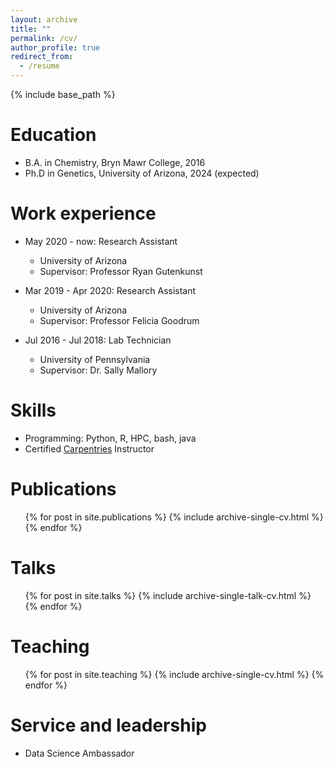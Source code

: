 ```yaml
---
layout: archive
title: ""
permalink: /cv/
author_profile: true
redirect_from:
  - /resume
---
```


{% include base_path %}

Education
======
* B.A. in Chemistry, Bryn Mawr College, 2016
* Ph.D in Genetics, University of Arizona, 2024 (expected)

Work experience
======
* May 2020 - now: Research Assistant
  * University of Arizona
  * Supervisor: Professor Ryan Gutenkunst

* Mar 2019 - Apr 2020: Research Assistant
  * University of Arizona
  * Supervisor: Professor Felicia Goodrum

* Jul 2016 - Jul 2018: Lab Technician
  * University of Pennsylvania
  * Supervisor: Dr. Sally Mallory
  
Skills
======
* Programming: Python, R, HPC, bash, java
* Certified [Carpentries](https://carpentries.org/) Instructor

Publications
======
  <ul>{% for post in site.publications %}
    {% include archive-single-cv.html %}
  {% endfor %}</ul>
  
Talks
======
  <ul>{% for post in site.talks %}
    {% include archive-single-talk-cv.html %}
  {% endfor %}</ul>
  
Teaching
======
  <ul>{% for post in site.teaching %}
    {% include archive-single-cv.html %}
  {% endfor %}</ul>
  
Service and leadership
======
* Data Science Ambassador
